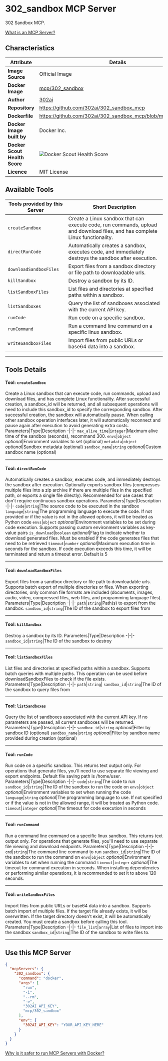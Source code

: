 # 302_sandbox MCP Server

302 Sandbox MCP.

[What is an MCP Server?](https://www.anthropic.com/news/model-context-protocol)

## Characteristics
Attribute|Details|
|-|-|
**Image Source**|Official Image
**Docker Image**|[mcp/302_sandbox](https://hub.docker.com/repository/docker/mcp/302_sandbox)
**Author**|[302ai](https://github.com/302ai)
**Repository**|https://github.com/302ai/302_sandbox_mcp
**Dockerfile**|https://github.com/302ai/302_sandbox_mcp/blob/main/Dockerfile
**Docker Image built by**|Docker Inc.
**Docker Scout Health Score**| ![Docker Scout Health Score](https://api.scout.docker.com/v1/policy/insights/org-image-score/badge/mcp/302_sandbox)
**Licence**|MIT License

## Available Tools
Tools provided by this Server|Short Description
-|-
`createSandbox`|Create a Linux sandbox that can execute code, run commands, upload and download files, and has complete Linux functionality.|
`directRunCode`|Automatically creates a sandbox, executes code, and immediately destroys the sandbox after execution.|
`downloadSandboxFiles`|Export files from a sandbox directory or file path to downloadable urls.|
`killSandbox`|Destroy a sandbox by its ID.|
`listSandboxFiles`|List files and directories at specified paths within a sandbox.|
`listSandboxes`|Query the list of sandboxes associated with the current API key.|
`runCode`|Run code on a specific sandbox.|
`runCommand`|Run a command line command on a specific linux sandbox.|
`writeSandboxFiles`|Import files from public URLs or base64 data into a sandbox.|

---
## Tools Details

#### Tool: **`createSandbox`**
Create a Linux sandbox that can execute code, run commands, upload and download files, and has complete Linux functionality. After successful creation, a sandbox_id will be returned, and all subsequent operations will need to include this sandbox_id to specify the corresponding sandbox. After successful creation, the sandbox will automatically pause. When calling other sandbox operation interfaces later, it will automatically reconnect and pause again after execution to avoid generating extra costs.
Parameters|Type|Description
-|-|-
`max_alive_time`|`integer`|Maximum alive time of the sandbox (seconds), recommand 300.
`envs`|`object` *optional*|Environment variables to set (optional)
`metadata`|`object` *optional*|Sandbox metadata (optional)
`sandbox_name`|`string` *optional*|Custom sandbox name (optional)

---
#### Tool: **`directRunCode`**
Automatically creates a sandbox, executes code, and immediately destroys the sandbox after execution. Optionally exports sandbox files (compresses multiple files into a zip archive if there are multiple files in the specified path, or exports a single file directly). Recommended for use cases that don't require continuous sandbox operations.
Parameters|Type|Description
-|-|-
`code`|`string`|The source code to be executed in the sandbox
`language`|`string`|The programming language to execute the code. If not provided or if the value is not in the allowed options, it will be treated as Python code
`envs`|`object` *optional*|Environment variables to be set during code execution. Supports passing custom environment variables as key-value pairs
`is_download`|`boolean` *optional*|Flag to indicate whether to download generated files. Must be enabled if the code generates files that need to be retrieved
`timeout`|`number` *optional*|Maximum execution time in seconds for the sandbox. If code execution exceeds this time, it will be terminated and return a timeout error. Default is 5

---
#### Tool: **`downloadSandboxFiles`**
Export files from a sandbox directory or file path to downloadable urls. Supports batch export of multiple directories or files. When exporting directories, only common file formats are included (documents, images, audio, video, compressed files, web files, and programming language files).
Parameters|Type|Description
-|-|-
`path`|`string`|Path(s) to export from the sandbox.
`sandbox_id`|`string`|The ID of the sandbox to export files from

---
#### Tool: **`killSandbox`**
Destroy a sandbox by its ID.
Parameters|Type|Description
-|-|-
`sandbox_id`|`string`|The ID of the sandbox to destroy

---
#### Tool: **`listSandboxFiles`**
List files and directories at specified paths within a sandbox. Supports batch queries with multiple paths. This operation can be used before downloadSandboxFiles to check if the file exists.
Parameters|Type|Description
-|-|-
`path`|`string`|
`sandbox_id`|`string`|The ID of the sandbox to query files from

---
#### Tool: **`listSandboxes`**
Query the list of sandboxes associated with the current API key. If no parameters are passed, all current sandboxes will be returned.
Parameters|Type|Description
-|-|-
`sandbox_id`|`string` *optional*|Filter by sandbox ID (optional)
`sandbox_name`|`string` *optional*|Filter by sandbox name provided during creation (optional)

---
#### Tool: **`runCode`**
Run code on a specific sandbox. This returns text output only. For operations that generate files, you'll need to use separate file viewing and export endpoints. Default file saving path is /home/user.
Parameters|Type|Description
-|-|-
`code`|`string`|The code to run
`sandbox_id`|`string`|The ID of the sandbox to run the code on
`envs`|`object` *optional*|Environment variables to set when running the code
`language`|`string` *optional*|The programming language to use. If not specified or if the value is not in the allowed range, it will be treated as Python code.
`timeout`|`integer` *optional*|The timeout for code execution in seconds

---
#### Tool: **`runCommand`**
Run a command line command on a specific linux sandbox. This returns text output only. For operations that generate files, you'll need to use separate file viewing and download endpoints.
Parameters|Type|Description
-|-|-
`cmd`|`string`|The command line command to run
`sandbox_id`|`string`|The ID of the sandbox to run the command on
`envs`|`object` *optional*|Environment variables to set when running the command
`timeout`|`integer` *optional*|The timeout for command execution in seconds. When installing dependencies or performing similar operations, it is recommended to set it to above 120 seconds.

---
#### Tool: **`writeSandboxFiles`**
Import files from public URLs or base64 data into a sandbox. Supports batch import of multiple files. If the target file already exists, it will be overwritten. If the target directory doesn't exist, it will be automatically created. You must create a sandbox before calling this tool.
Parameters|Type|Description
-|-|-
`file_list`|`array`|List of files to import into the sandbox
`sandbox_id`|`string`|The ID of the sandbox to write files to.

---
## Use this MCP Server

```json
{
  "mcpServers": {
    "302_sandbox": {
      "command": "docker",
      "args": [
        "run",
        "-i",
        "--rm",
        "-e",
        "302AI_API_KEY",
        "mcp/302_sandbox"
      ],
      "env": {
        "302AI_API_KEY": "YOUR_API_KEY_HERE"
      }
    }
  }
}
```

[Why is it safer to run MCP Servers with Docker?](https://www.docker.com/blog/the-model-context-protocol-simplifying-building-ai-apps-with-anthropic-claude-desktop-and-docker/)
